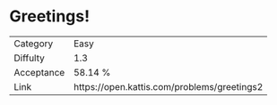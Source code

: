 # Greetings!

<table>
    <tr>
        <td>Category</td>
        <td>Easy</td>
    </tr>
    <tr>
        <td>Diffulty</td>
        <td>1.3</td>
    </tr>
    <tr>
        <td>Acceptance</td>
        <td>58.14 %</td>
    </tr>
    <tr>
        <td>Link</td>
        <td>https://open.kattis.com/problems/greetings2</td>
    </tr>
</table>